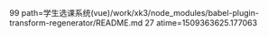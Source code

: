 99 path=学生选课系统(vue)/work/xk3/node_modules/babel-plugin-transform-regenerator/README.md
27 atime=1509363625.177063
